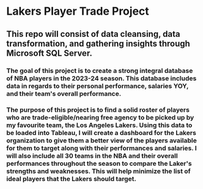 # Lakers Player Trade Project

## This repo will consist of **data cleansing**, **data transformation**, and **gathering insights** through **Microsoft SQL Server**.

### The goal of this project is to create a strong integral database of NBA players in the 2023-24 season. This database includes data in regards to their personal performance, salaries YOY, and their team's overall performance. 
### The purpose of this project is to find a solid roster of players who are trade-eligible/nearing free agency to be picked up by my favourite team, the Los Angeles Lakers. Using this data to be loaded into Tableau, I will create a dashboard for the Lakers organization to give them a better view of the players available for them to target along with their performances and salaries. I will also include all 30 teams in the NBA and their overall performances throughout the season to compare the Laker's strengths and weaknesses. This will help minimize the list of ideal players that the Lakers should target.
